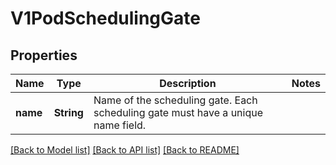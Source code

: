 # V1PodSchedulingGate

## Properties

Name | Type | Description | Notes
------------ | ------------- | ------------- | -------------
**name** | **String** | Name of the scheduling gate. Each scheduling gate must have a unique name field. | 

[[Back to Model list]](../README.md#documentation-for-models) [[Back to API list]](../README.md#documentation-for-api-endpoints) [[Back to README]](../README.md)


